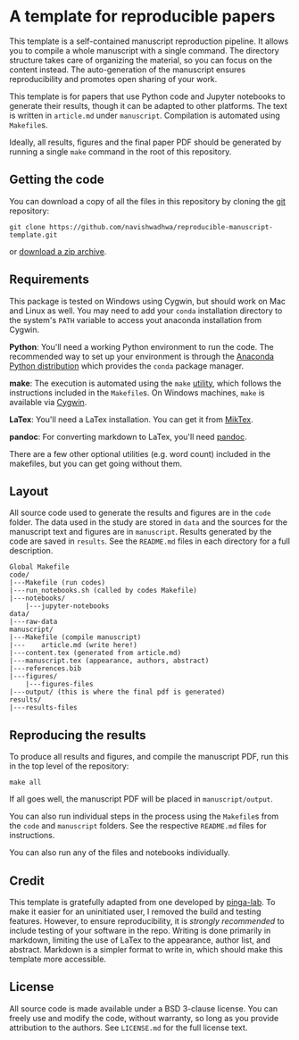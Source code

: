 # A template for reproducible papers

This template is a self-contained manuscript reproduction pipeline. It allows you to compile a whole manuscript with a single command. The directory structure takes care of organizing the material, so you can focus on the content instead. The auto-generation of the manuscript ensures reproducibility and promotes open sharing of your work. 

This template is for papers that use Python code and Jupyter notebooks to
generate their results, though it can be adapted to other platforms.
The text is written in `article.md` under `manuscript`. Compilation is automated using `Makefile`s.

Ideally, all results, figures and the final paper PDF should be generated by
running a single `make` command in the root of this repository. 

## Getting the code

You can download a copy of all the files in this repository by cloning the
[git](https://git-scm.com/) repository:

    git clone https://github.com/navishwadhwa/reproducible-manuscript-template.git

or [download a zip archive](https://github.com/navishwadhwa/reproducible-manuscript-template/archive/main.zip).

## Requirements

This package is tested on Windows using Cygwin, but should work on Mac and Linux as well. You may need to add your `conda` installation directory to the system's `PATH` variable to access yout anaconda installation from Cygwin.

**Python**: You'll need a working Python environment to run the code.
The recommended way to set up your environment is through the
[Anaconda Python distribution](https://www.anaconda.com/download/) which
provides the `conda` package manager.

**make**: The execution is automated using the `make` [utility](https://en.wikipedia.org/wiki/Makefile), which follows the instructions included in the `Makefile`s. On Windows machines, `make` is available via [Cygwin](https://cygwin.com/).

**LaTex**: You'll need a LaTex installation. You can get it from [MikTex](https://miktex.org/).

**pandoc**: For converting markdown to LaTex, you'll need [pandoc](https://pandoc.org/).

There are a few other optional utilities (e.g. word count) included in the makefiles, but you can get going without them. 

## Layout

All source code used to generate the results and figures are in
the `code` folder.
The data used in the study are stored in `data` and the sources for the
manuscript text and figures are in `manuscript`.
Results generated by the code are saved in `results`.
See the `README.md` files in each directory for a full description.
    
    Global Makefile
    code/
    |---Makefile (run codes)
    |---run_notebooks.sh (called by codes Makefile)
    |---notebooks/
        |---jupyter-notebooks
    data/
    |---raw-data
    manuscript/
    |---Makefile (compile manuscript)
    |---    article.md (write here!)
    |---content.tex (generated from article.md)
    |---manuscript.tex (appearance, authors, abstract)
    |---references.bib
    |---figures/
        |---figures-files
    |---output/ (this is where the final pdf is generated)
    results/
    |---results-files

## Reproducing the results

To produce all results and figures, and compile
the manuscript PDF, run this in the top level of the repository:

    make all

If all goes well, the manuscript PDF will be placed in `manuscript/output`.

You can also run individual steps in the process using the `Makefile`s from the
`code` and `manuscript` folders. See the respective `README.md` files for
instructions.

You can also run any of the files and notebooks
individually.

## Credit

This template is gratefully adapted from one developed by [pinga-lab](https://github.com/pinga-lab/paper-template). To make it easier for an uninitiated user, I removed the build and testing features. However, to ensure reproducibility, it is _strongly recommended_ to include testing of your software in the repo. Writing is done primarily in markdown, limiting the use of LaTex to the appearance, author list, and abstract. Markdown is a simpler format to write in, which should make this template more accessible.

## License

All source code is made available under a BSD 3-clause license. You can freely
use and modify the code, without warranty, so long as you provide attribution
to the authors. See `LICENSE.md` for the full license text.
